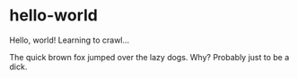 # hello-world
Hello, world! Learning to crawl...

The quick brown fox jumped over the lazy dogs. Why? Probably just to be a dick.
